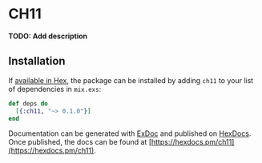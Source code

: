 # CH11

**TODO: Add description**

## Installation

If [available in Hex](https://hex.pm/docs/publish), the package can be installed
by adding `ch11` to your list of dependencies in `mix.exs`:

```elixir
def deps do
  [{:ch11, "~> 0.1.0"}]
end
```

Documentation can be generated with [ExDoc](https://github.com/elixir-lang/ex_doc)
and published on [HexDocs](https://hexdocs.pm). Once published, the docs can
be found at [https://hexdocs.pm/ch11](https://hexdocs.pm/ch11).

